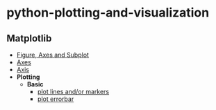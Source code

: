 # python-plotting-and-visualization

## Matplotlib

* [Figure, Axes and Subplot](figure-axes-subplot.md)
* [Axes](axes.ipynb)
* [Axis](axis.ipynb)
* **Plotting**
    + **Basic**
        * [plot lines and/or markers](lines-and-markers.ipynb)
        * [plot errorbar](errorbar.ipynb)